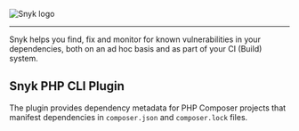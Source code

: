 ![Snyk logo](https://snyk.io/style/asset/logo/snyk-print.svg)

***

Snyk helps you find, fix and monitor for known vulnerabilities in your dependencies, both on an ad hoc basis and as part of your CI (Build) system.

## Snyk PHP CLI Plugin

The plugin provides dependency metadata for PHP Composer projects that manifest dependencies in `composer.json` and `composer.lock` files.
